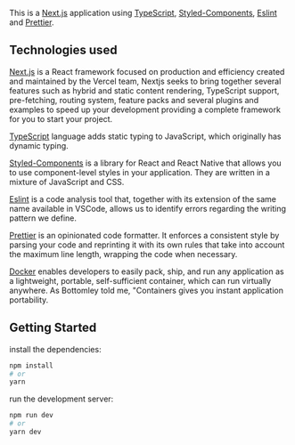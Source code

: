 This is a [Next.js](https://nextjs.org/) application using [TypeScript](https://www.typescriptlang.org/), [Styled-Components](https://styled-components.com/), [Eslint](https://eslint.org/) and [Prettier](https://prettier.io/).

## Technologies used

[Next.js](https://nextjs.org/) is a React framework focused on production and efficiency created and maintained by the Vercel team, Nextjs seeks to bring together several features such as hybrid and static content rendering, TypeScript support, pre-fetching, routing system, feature packs and several plugins and examples to speed up your development providing a complete framework for you to start your project.

[TypeScript](https://www.typescriptlang.org/) language adds static typing to JavaScript, which originally has dynamic typing.

[Styled-Components](https://styled-components.com/) is a library for React and React Native that allows you to use component-level styles in your application. They are written in a mixture of JavaScript and CSS.

[Eslint](https://eslint.org/) is a code analysis tool that, together with its extension of the same name available in VSCode, allows us to identify errors regarding the writing pattern we define.

[Prettier](https://prettier.io/) is an opinionated code formatter. It enforces a consistent style by parsing your code and reprinting it with its own rules that take into account the maximum line length, wrapping the code when necessary.

[Docker](https://www.docker.com/) enables developers to easily pack, ship, and run any application as a lightweight, portable, self-sufficient container, which can run virtually anywhere. As Bottomley told me, "Containers gives you instant application portability.

## Getting Started

install the dependencies:

```bash
npm install
# or
yarn
```
run the development server:

```bash
npm run dev
# or
yarn dev
```
